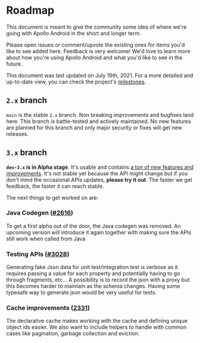 # Roadmap

This document is meant to give the community some idea of where we're going with Apollo Android in the short and longer term. 

Please open issues or comment/upvote the existing ones for items you'd like to see added here. Feedback is very welcome! We'd love to learn more about how you're using Apollo Android and what you'd like to see in the future.

This document was last updated on July 19th, 2021. For a more detailed and up-to-date view, you can check the project's [milestones](https://github.com/apollographql/apollo-android/milestones?direction=asc&sort=title&state=open).

## `2.x` branch 

`main` is the stable `2.x` branch. Non breaking improvements and bugfixes land here. This branch is battle-tested and actively maintained. No new features are planned for this branch and only major security or fixes will get new releases.

## `3.x` branch

**`dev-3.x` is in Alpha stage**. It's usable and contains [a ton of new features and improvements](https://github.com/apollographql/apollo-android/releases/tag/v3.0.0-alpha01). It's not stable yet because the API might change but if you don't mind the occasional APIs updates, **please try it out**. The faster we get feedback, the faster it can reach stable.

The next things to get worked on are:


### Java Codegen ([#2616](https://github.com/apollographql/apollo-android/issues/2616))

To get a first alpha out of the door, the Java codegen was removed. An upcoming version will introduce it again together with making sure the APIs still work when called from Java

### Testing APIs ([#3028](https://github.com/apollographql/apollo-android/issues/3028))

Generating fake Json data for unit test/integration test is verbose as it requires passing a value for each property and potentially having to go through fragments, etc... A possibility is to record the json with a proxy but this becomes harder to maintain as the schema changes. Having some typesafe way to generate json would be very useful for tests.

### Cache improvements ([2331](https://github.com/apollographql/apollo-android/issues/2331))

The declarative cache makes working with the cache and defining unique object ids easier. We also want to include helpers to handle with common cases like pagination, garbage collection and eviction.

